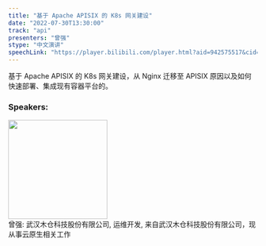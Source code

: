```yaml
---
title: "基于 Apache APISIX 的 K8s 网关建设"
date: "2022-07-30T13:30:00"
track: "api"
presenters: "曾强"
stype: "中文演讲"
speechLink: "https://player.bilibili.com/player.html?aid=942575517&cid=817760221&page=1"
---
```

基于 Apache APISIX 的 K8s 网关建设，从 Nginx 迁移至 APISIX 原因以及如何快速部署、集成现有容器平台的。
 ### Speakers: 
 <img src="images/speaker/1175.png" width="200" /><br>曾强: 武汉木仓科技股份有限公司, 运维开发, 来自武汉木仓科技股份有限公司，现从事云原生相关工作

 